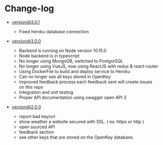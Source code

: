 # Change-log

- [version@3.0.1](https://github.com/andreGarvin/openkey/tree/3.0.1)

  - Fixed heroku database connection

- [version@3.0.0](https://github.com/andreGarvin/openkey/tree/3.0.0)

  - Backend is running on Node version 10.15.0
  - Node backend is in typescript
  - No longer using MongoDB, switched to PostgreSQL
  - No longer using VueJS, now using ReactJS with redux & react-router
  - Using DockerFile to build and deploy service to Heroku
  - Can no longer see all keys stored in OpenKey
  - Improved feedback process each feedback sent will create issues on this repo
  - Integration and unit testing
  - Proper API documentation using swagger open API 3

- [version@2.0.0](https://github.com/andreGarvin/openkey/tree/v1)

  - report bad key/url
  - show weather a website secured with SSL. ( ex: https<secure> or http<not secure> )
  - open sourced API
  - feedback section
  - see other keys that are stored on the OpenKey database.

